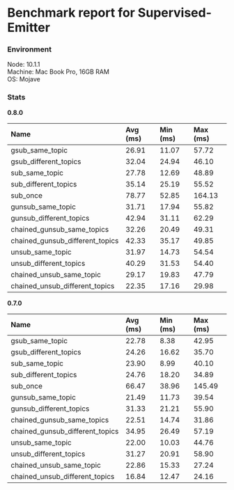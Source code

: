 
# Benchmark report for Supervised-Emitter



### Environment

Node: 10.1.1  
Machine: Mac Book Pro, 16GB RAM  
OS: Mojave  


### Stats



**0.8.0**  

Name            |  Avg (ms)     |   Min (ms)      |   Max (ms)
:---------------|:--------------|:----------------|:-------------
gsub_same_topic  |  26.91  |  11.07  |  57.72  
gsub_different_topics  |  32.04  |  24.94  |  46.10  
sub_same_topic  |  27.78  |  12.69  |  48.89  
sub_different_topics  |  35.14  |  25.19  |  55.52  
sub_once  |  78.77  |  52.85  |  164.13  
gunsub_same_topic  |  31.71  |  17.94  |  55.82  
gunsub_different_topics  |  42.94  |  31.11  |  62.29  
chained_gunsub_same_topics  |  32.26  |  20.49  |  49.31  
chained_gunsub_different_topics  |  42.33  |  35.17  |  49.85  
unsub_same_topic  |  31.97  |  14.73  |  54.54  
unsub_different_topics  |  40.29  |  31.53  |  54.40  
chained_unsub_same_topic  |  29.17  |  19.83  |  47.79  
chained_unsub_different_topics  |  22.35  |  17.16  |  29.98  




**0.7.0**  

Name            |  Avg (ms)     |   Min (ms)      |   Max (ms)
:---------------|:--------------|:----------------|:-------------
gsub_same_topic  |  22.78  |  8.38  |  42.95  
gsub_different_topics  |  24.26  |  16.62  |  35.70  
sub_same_topic  |  23.90  |  8.99  |  40.10  
sub_different_topics  |  24.76  |  18.20  |  34.89  
sub_once  |  66.47  |  38.96  |  145.49  
gunsub_same_topic  |  21.49  |  11.73  |  39.54  
gunsub_different_topics  |  31.33  |  21.21  |  55.90  
chained_gunsub_same_topics  |  22.51  |  14.74  |  31.86  
chained_gunsub_different_topics  |  34.95  |  26.49  |  57.19  
unsub_same_topic  |  22.00  |  10.03  |  44.76  
unsub_different_topics  |  31.27  |  20.91  |  58.90  
chained_unsub_same_topic  |  22.86  |  15.33  |  27.24  
chained_unsub_different_topics  |  16.84  |  12.47  |  24.16  


